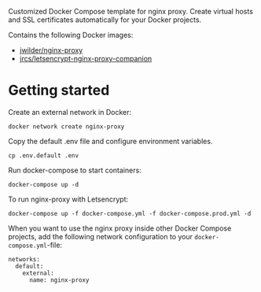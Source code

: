 Customized Docker Compose template for nginx proxy. Create virtual hosts and SSL certificates automatically for your Docker projects.

Contains the following Docker images:

- [jwilder/nginx-proxy](https://github.com/jwilder/nginx-proxy)
- [jrcs/letsencrypt-nginx-proxy-companion](https://github.com/JrCs/docker-letsencrypt-nginx-proxy-companion)


# Getting started
Create an external network in Docker:

```
docker network create nginx-proxy
```

Copy the default .env file and configure environment variables.

```
cp .env.default .env
```

Run docker-compose to start containers:

```
docker-compose up -d
```

To run nginx-proxy with Letsencrypt:

```
docker-compose up -f docker-compose.yml -f docker-compose.prod.yml -d
```

When you want to use the nginx proxy inside other Docker Compose projects, add the following network configuration to your `docker-compose.yml`-file:

```
networks:
  default:
    external:
      name: nginx-proxy
```

